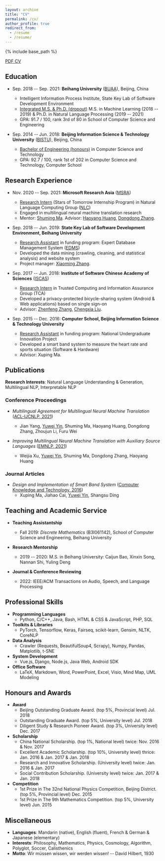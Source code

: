 ```yaml
---
layout: archive
title: "CV"
permalink: /cv/
author_profile: true
redirect_from:
  - /resume
  - /resume/
---
```


{% include base_path %}

<script src="https://polyfill.io/v3/polyfill.min.js?features=es6"></script>
<script id="MathJax-script" async src="https://cdn.jsdelivr.net/npm/mathjax@3/es5/tex-mml-chtml.js"></script>
<script> 
MathJax = {
  tex: {
    inlineMath: [['$', '$']],
    processEscapes: true
  }
};
</script>

[PDF CV](https://yuweiyin.github.io/files/cv/CV-YuweiYin-Joey.pdf)
<!-- [PDF CV](http://localhost:4000/files/cv/CV-YuweiYin-Joey.pdf) -->

## Education

* Sep. 2018 -- Sep. 2021: **Beihang University** ([BUAA](https://ev.buaa.edu.cn/)), Beijing, China
  <!-- * State Key Lab of Software Development Environment, School of Computer Science and Engineering -->
  * Intelligent Information Process Institute, State Key Lab of Software Development Environment
  <!-- * <u>Integrated M.S. & Ph.D. (dropout)</u> in Machine Learning (M.S.) & Natural Language Processing (Ph.D.) -->
  * <u>Integrated M.S. & Ph.D. (dropout)</u> M.S. in Machine Learning (2018 -- 2019) & Ph.D. in Natural Language Processing (2019 -- 2021)
  * GPA: 91.7 / 100, rank 3rd of 80 in School of Computer Science and Engineering

* Sep. 2014 -- Jun. 2018: **Beijing Information Science & Technology University** ([BISTU](https://english.bistu.edu.cn/)), Beijing, China
  * <u>Bachelor of Engineering (honours)</u> in Computer Science and Technology
  * GPA: 92.7 / 100, rank 1st of 202 in Computer Science and Technology, Computer School

## Research Experience

* Nov. 2020 -- Sep. 2021: **Microsoft Research Asia** ([MSRA](https://www.microsoft.com/en-us/research/lab/microsoft-research-asia/))
  * <u>Research Intern</u> (Stars of Tomorrow Internship Program) in Natural Language Computing Group ([NLC](https://www.microsoft.com/en-us/research/group/natural-language-computing/))
  * Engaged in multilingual neural machine translation research
  * Mentor: [Shuming Ma](https://www.microsoft.com/en-us/research/people/shumma/). Advisor: [Haoyang Huang](https://www.microsoft.com/en-us/research/people/haohua/), [Dongdong Zhang](https://www.microsoft.com/en-us/research/people/dozhang/).

* Sep. 2018 -- Jun. 2019: **State Key Lab of Software Development Environment, Beihang University**
  * <u>Research Assistant</u> in funding program: Expert Database Management System ([EDMS](https://github.com/gzliuyun/EDMS))
  * Developed the data mining (crawling, cleaning, and statistical analysis) and website system
  * Project manager: [Xiaoming Zhang](https://www.researchgate.net/profile/Xiaoming-Zhang-11).

* Sep. 2017 -- Jun. 2018: **Institute of Software Chinese Academy of Sciences** ([ISCAS](http://english.is.cas.cn/))
  * <u>Research Intern</u> in Trusted Computing and Information Assurance Group (TCA)
  * Developed a privacy-protected bicycle-sharing system (Android & Web applications) based on single sign-on
  * Advisor: [Zhenfeng Zhang](https://people.ucas.ac.cn/~zfzhang?language=en), [Chengxia Liu](https://jsjxy.bistu.edu.cn/sz/jsyl/jsjkxyjsx_7820/201905/t20190506_68373.html).

* Sep. 2015 -- Dec. 2016: **Computer School, Beijing Information Science & Technology University**
  <!-- * National Undergraduate Innovation Project, advised by Xuping Ma -->
  <!-- * Developed a smart band system to measure the heart rate and sports situation (Publication: [CN-Journal](https://kns.cnki.net/kcms/detail/detail.aspx?dbcode=CJFD&dbname=CJFDLAST2017&filename=DNZS201636043)) -->
  * <u>Research Assistant</u> in funding program: National Undergraduate Innovation Project
  * Developed a smart band system to measure the heart rate and sports situation (Software & Hardware)
  <!-- * Publication: *Design and Implementation of Smart Band System* ([CN-Journal](https://kns.cnki.net/kcms/detail/detail.aspx?dbcode=CJFD&dbname=CJFDLAST2017&filename=DNZS201636043)) -->
  <!-- * Publication: *Design and Implementation of Smart Band System* ([CN-Journal](https://www.cnki.com.cn/Article/CJFDTotal-DNZS201636043.htm)) -->
  <!-- 智能手环系统的设计与实现   马旭平，蔡嘉豪，阴昱为，丁尚甦 -->
  <!-- 基金资助: 北京信息科技大学2016年人才培养质量提高经费（5111610800）支持; -->
  <!-- ISSN 1009-3044 -->
  <!-- Computer Knowledge and Technology 电脑知识与技术 -->
  <!-- Vol.12, No.36, December 2016 -->
  <!-- DOI: 10.14004/j.cnki.ckt.2016.4822 -->
  <!-- 分类号: TP311.52 -->
  <!-- 基金项目: 由北京信息科技大学2016年人才培养质量提高经费 (5111610800) 支持 -->
  * Advisor: Xuping Ma.

## Publications

**Research Interests**: Natural Language Understanding & Generation, Multilingual NLP, Interpretable NLP

### Conference Proceedings

* *Multilingual Agreement for Multilingual Neural Machine Translation* ([ACL-IJCNLP, 2021](https://aclanthology.org/2021.acl-short.31/))
  * Jian Yang, <u>Yuwei Yin</u>, Shuming Ma, Haoyang Huang, Dongdong Zhang, Zhoujun Li, Furu Wei

* *Improving Multilingual Neural Machine Translation with Auxiliary Source Languages* ([EMNLP, 2021](https://aclanthology.org/2021.findings-emnlp.260/))
  * Weijia Xu, <u>Yuwei Yin</u>, Shuming Ma, Dongdong Zhang, Haoyang Huang

### Journal Articles

<!-- * *Design and Implementation of Smart Band System* ([Computer Knowledge and Technology, 2016](https://www.cnki.com.cn/Article/CJFDTotal-DNZS201636043.htm)) -->
* *Design and Implementation of Smart Band System* ([Computer Knowledge and Technology, 2016](https://yuweiyin.github.io/files/publications/2016-12-01-Smart-Band-System.pdf))
  * Xuping Ma, Jiahao Cai, <u>Yuwei Yin</u>, Shangsu Ding

## Teaching and Academic Service

* **Teaching Assistantship**
  <!-- * Fall 2019: *Discrete Mathematics* (B3I061142), School of Computer Science and Engineering, Beihang University, professor: [Zhoujun Li](https://scholar.google.com/citations?user=e-4LoEcAAAAJ) -->
  * Fall 2019: *Discrete Mathematics* (B3I061142), School of Computer Science and Engineering, Beihang University

* **Research Mentorship**
  <!-- * 2019 -- 2020: Masters in Beihang University: Caijun Bao, Xinxin Song, Nannan Shi, Yuling Deng -->
  * 2019 -- 2020: M.S. in Beihang University: Caijun Bao, Xinxin Song, Nannan Shi, Yuling Deng

* **Journal & Conference Reviewing**
  * 2022: IEEE/ACM Transactions on Audio, Speech, and Language Processing

## Professional Skills

* **Programming Languages**
  * Python, C/C++, Java, Bash, HTML & CSS & JavaScript, PHP, SQL
* **Toolkits & Libraries**
  * PyTorch, Tensorflow, Keras, Fairseq, scikit-learn, Gensim, NLTK, CoreNLP
* **Data Analysis**
  * Crawler (Requests, BeautifulSoup4, Scrapy), Numpy, Pandas, Matplotlib, t-SNE
* **System Development**
  * Vue.js, Django, Node.js, Java Web, Android SDK
* **Office Software**
  * LaTeX, Markdown, Word, PowerPoint, Excel, Visio, Mind Map, UML Modeling

## Honours and Awards

* **Award**
  * Beijing Outstanding Graduate Award. (top 5%, Provincial level) Jul. 2018
  * Outstanding Graduate Award. (top 5%, University level) Jul. 2018
  * Diligent Study & Research Pioneer Award. (top 3%, University level) Dec. 2017
* **Scholarship**
  * China National Scholarship. (top 1%, National level) twice: Nov. 2016 & Nov. 2017
  * Excellent Academic Scholarship. (top 10%, University level) thrice: Jan. 2016 & Jan. 2017 & Jan. 2018
  * Research and Innovative Scholarship. (University level) twice: Jan. 2016 & Jan. 2017
  * Social Contribution Scholarship. (University level) twice: Jan. 2017 & Jan. 2018
* **Competition**
  * 1st Prize in The 32nd National Physics Competition, Beijing District. (top 5%, Provincial level) Dec. 2015
  * 1st Prize in The 9th Mathematics Competition. (top 5%, University level) Jun. 2015

## Miscellaneous

* **Languages**: Mandarin (native), English (fluent), French & German & Japanese (elementary)
* **Interests**: Philosophy, Mathematics, Physics, Cosmology, Algorithm, Polyglot, Soccer, Calisthenics
* **Motto**: Wir müssen wissen, wir werden wissen! -- David Hilbert, 1930
